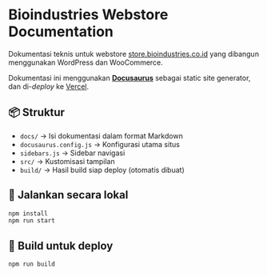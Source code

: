 # Bioindustries Webstore Documentation

Dokumentasi teknis untuk webstore [store.bioindustries.co.id](https://store.bioindustries.co.id) yang dibangun menggunakan WordPress dan WooCommerce.

Dokumentasi ini menggunakan **[Docusaurus](https://docusaurus.io/)** sebagai static site generator, dan di-*deploy* ke [Vercel](https://vercel.com).

## 📦 Struktur
- `docs/` → Isi dokumentasi dalam format Markdown
- `docusaurus.config.js` → Konfigurasi utama situs
- `sidebars.js` → Sidebar navigasi
- `src/` → Kustomisasi tampilan
- `build/` → Hasil build siap deploy (otomatis dibuat)

## 🚀 Jalankan secara lokal
```bash
npm install
npm run start
```

## 🔧 Build untuk deploy
```bash
npm run build
```
